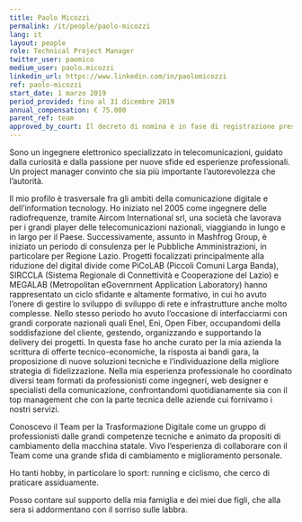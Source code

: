 ```yaml
---
title: Paolo Micozzi
permalink: /it/people/paolo-micozzi
lang: it
layout: people
role: Technical Project Manager
twitter_user: paomico
medium_user: paolo.micozzi
linkedin_url: https://www.linkedin.com/in/paolomicozzi
ref: paolo-micozzi
start_date: 1 marzo 2019
period_provided: fino al 31 dicembre 2019
annual_compensation: € 75.000
parent_ref: team
approved_by_court: Il decreto di nomina è in fase di registrazione presso la Corte dei Conti
---
```


Sono un ingegnere elettronico specializzato in telecomunicazioni, guidato dalla curiosità e dalla passione per nuove sfide ed esperienze professionali. 
Un project manager convinto che sia più importante l’autorevolezza che l’autorità.

Il mio profilo è trasversale fra gli ambiti della comunicazione digitale e dell’information tecnology. 
Ho iniziato nel 2005 come ingegnere delle radiofrequenze, tramite Aircom International srl, una società che lavorava per i grandi player delle telecomunicazioni nazionali, viaggiando in lungo e in largo per il Paese. 
Successivamente, assunto in Mashfrog Group, è iniziato un periodo di consulenza per le Pubbliche Amministrazioni, in particolare per Regione Lazio. Progetti focalizzati principalmente alla riduzione del digital divide come PiCoLAB (Piccoli Comuni Larga Banda), SIRCCLA (Sistema Regionale di Connettività e Cooperazione del Lazio) e MEGALAB (Metropolitan eGovernrnent Application Laboratory) hanno rappresentato un ciclo sfidante e altamente formativo, in cui ho avuto l’onere di gestire lo sviluppo di sviluppo di rete e infrastrutture anche molto complesse. 
Nello stesso periodo ho avuto l’occasione di interfacciarmi con grandi corporate nazionali quali Enel, Eni, Open Fiber, occupandomi della soddisfazione del cliente, gestendo, organizzando e supportando la delivery dei progetti. In questa fase ho anche curato per la mia azienda la scrittura di offerte tecnico-economiche, la risposta ai bandi gara, la proposizione di nuove soluzioni tecniche e l’individuazione della migliore strategia di fidelizzazione.
Nella mia esperienza professionale ho coordinato diversi team formati da professionisti come ingegneri, web designer e specialisti della comunicazione, confrontandomi quotidianamente sia con il top management che con la parte tecnica delle aziende cui fornivamo i nostri servizi.

Conoscevo il Team per la Trasformazione Digitale come un gruppo di professionisti dalle grandi competenze tecniche e animato da propositi di cambiamento della macchina statale. Vivo l’esperienza di collaborare con il Team come una grande sfida di cambiamento e miglioramento personale.

Ho tanti hobby, in particolare lo sport: running e ciclismo, che cerco di praticare assiduamente.

Posso contare sul supporto della mia famiglia e dei miei due figli, che alla sera si addormentano con il sorriso sulle labbra.

